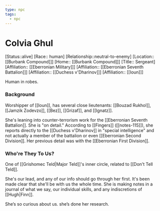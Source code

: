 ```yaml
---
type: npc
tags:
  - npc
---
```


# Colvia Ghul
[Status::alive]
[Race:: human]
[Relationship::neutral-to-enemy]
[Location:: [[Burbank Compound]]]
[Home:: [[Burbank Compound]]]
[Title:: Sergeant]
[Affiliation:: [[Eberronian Military]]]
[Affiliation:: [[Eberronian Seventh Battalion]]]
[Affiliation:: [[Duchess v'Dharinov]]]
[Affiliation:: [[Ioun]]]

Human in robes. 
### Background
Worshipper of [[Ioun]], has several close lieutenants:  [[Bouzad Rukhol]], [[Jamzik Zodevzo]], [[Bez]], [[Grizaf]], and [[Ignatz]].

She's leaning into counter-terrorism work for the [[Eberronian Seventh Battalion]]. She is "on detail." According to [[Fingers]] ([[notes-115]]), she reports directly to the [[Duchess v'Dharinov]] in "special intelligence" and not actually a member of the battalion or even [[Eberronian Second Division]]. Her previous detail was with the [[Eberronian First Division]].
### Who're They To Us?
One of [[Grishomec Teld|Major Teld]]'s inner circle, related to [[Don't Tell Teld]].

She's our lead, and any of our info should go through her first. It's been made clear that she'll be with us the whole time. She is making notes in a journal of what we say, our individual skills, and any indiscretions of [[Hugh|Finn]]. 

She’s so curious about us. she’s done her research. 